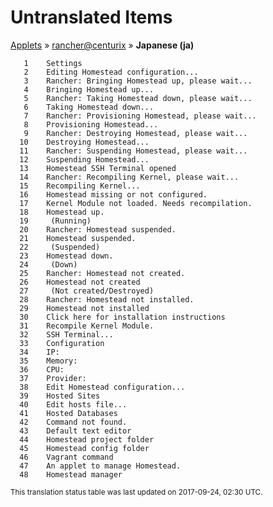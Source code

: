 # Untranslated Items
[Applets](../../../README.md) &#187; [rancher@centurix](../README.md) &#187; **Japanese (ja)**

       1	Settings
       2	Editing Homestead configuration...
       3	Rancher: Bringing Homestead up, please wait...
       4	Bringing Homestead up...
       5	Rancher: Taking Homestead down, please wait...
       6	Taking Homestead down...
       7	Rancher: Provisioning Homestead, please wait...
       8	Provisioning Homestead...
       9	Rancher: Destroying Homestead, please wait...
      10	Destroying Homestead...
      11	Rancher: Suspending Homestead, please wait...
      12	Suspending Homestead...
      13	Homestead SSH Terminal opened
      14	Rancher: Recompiling Kernel, please wait...
      15	Recompiling Kernel...
      16	Homestead missing or not configured.
      17	Kernel Module not loaded. Needs recompilation.
      18	Homestead up.
      19	 (Running)
      20	Rancher: Homestead suspended.
      21	Homestead suspended.
      22	 (Suspended)
      23	Homestead down.
      24	 (Down)
      25	Rancher: Homestead not created.
      26	Homestead not created
      27	 (Not created/Destroyed)
      28	Rancher: Homestead not installed.
      29	Homestead not installed
      30	Click here for installation instructions
      31	Recompile Kernel Module.
      32	SSH Terminal...
      33	Configuration
      34	IP: 
      35	Memory: 
      36	CPU: 
      37	Provider: 
      38	Edit Homestead configuration...
      39	Hosted Sites
      40	Edit hosts file...
      41	Hosted Databases
      42	Command not found.
      43	Default text editor
      44	Homestead project folder
      45	Homestead config folder
      46	Vagrant command
      47	An applet to manage Homestead.
      48	Homestead manager

<sup>This translation status table was last updated on 2017-09-24, 02:30 UTC.</sup>
